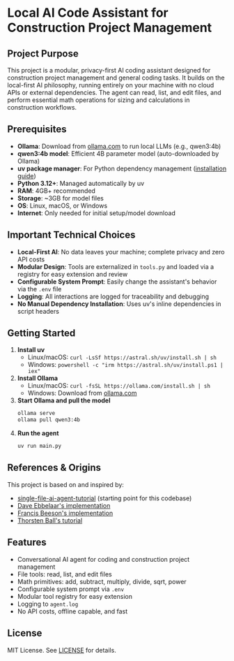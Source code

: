 
# Local AI Code Assistant for Construction Project Management

## Project Purpose
This project is a modular, privacy-first AI coding assistant designed for construction project management and general coding tasks. It builds on the local-first AI philosophy, running entirely on your machine with no cloud APIs or external dependencies. The agent can read, list, and edit files, and perform essential math operations for sizing and calculations in construction workflows.

## Prerequisites
- **Ollama**: Download from [ollama.com](https://ollama.com) to run local LLMs (e.g., qwen3:4b)
- **qwen3:4b model**: Efficient 4B parameter model (auto-downloaded by Ollama)
- **uv package manager**: For Python dependency management ([installation guide](https://docs.astral.sh/uv/getting-started/installation/))
- **Python 3.12+**: Managed automatically by uv
- **RAM**: 4GB+ recommended
- **Storage**: ~3GB for model files
- **OS**: Linux, macOS, or Windows
- **Internet**: Only needed for initial setup/model download

## Important Technical Choices
- **Local-First AI**: No data leaves your machine; complete privacy and zero API costs
- **Modular Design**: Tools are externalized in `tools.py` and loaded via a registry for easy extension and review
- **Configurable System Prompt**: Easily change the assistant's behavior via the `.env` file
- **Logging**: All interactions are logged for traceability and debugging
- **No Manual Dependency Installation**: Uses uv's inline dependencies in script headers

## Getting Started
1. **Install uv**
   - Linux/macOS: `curl -LsSf https://astral.sh/uv/install.sh | sh`
   - Windows: `powershell -c "irm https://astral.sh/uv/install.ps1 | iex"`
2. **Install Ollama**
   - Linux/macOS: `curl -fsSL https://ollama.com/install.sh | sh`
   - Windows: Download from [ollama.com](https://ollama.com/download)
3. **Start Ollama and pull the model**
   ```bash
   ollama serve
   ollama pull qwen3:4b
   ```
4. **Run the agent**
   ```bash
   uv run main.py
   ```

## References & Origins
This project is based on and inspired by:
- [single-file-ai-agent-tutorial](https://github.com/dstroe2000/single-file-ai-agent-tutorial) (starting point for this codebase)
- [Dave Ebbelaar's implementation](https://github.com/daveebbelaar/single-file-ai-agent-tutorial)
- [Francis Beeson's implementation](https://github.com/leobeeson/single-file-ai-agent-tutorial)
- [Thorsten Ball's tutorial](https://ampcode.com/how-to-build-an-agent)

## Features
- Conversational AI agent for coding and construction project management
- File tools: read, list, and edit files
- Math primitives: add, subtract, multiply, divide, sqrt, power
- Configurable system prompt via `.env`
- Modular tool registry for easy extension
- Logging to `agent.log`
- No API costs, offline capable, and fast

## License
MIT License. See [LICENSE](LICENSE) for details.

